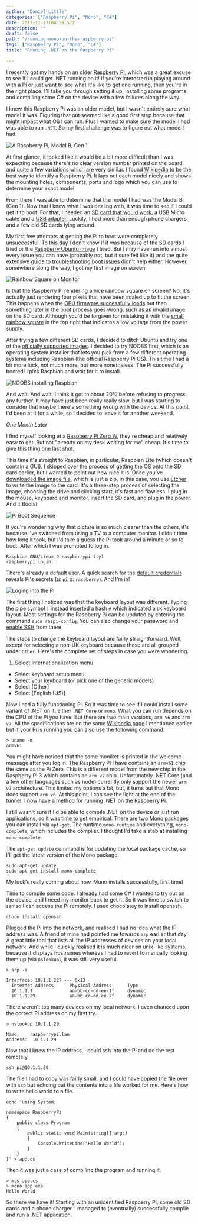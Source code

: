 ```yaml
---
author: "Daniel Little"
categories: ["Raspberry Pi", "Mono", "C#"]
date: 2017-11-27T04:59:57Z
description: ""
draft: false
path: "/running-mono-on-the-raspberry-pi"
tags: ["Raspberry Pi", "Mono", "C#"]
title: "Running .NET on the Raspberry Pi"

---
```


I recently got my hands on an older [Raspberry Pi](https://www.raspberrypi.org), which was a great excuse to see if I could get .NET running on it! If you're interested in playing around with a Pi or just want to see what it's like to get one running, then you're in the right place. I'll take you through setting it up, installing some programs and compiling some C# on the device with a few failures along the way.

I knew this Raspberry Pi was an older model, but I wasn't entirely sure what model it was. Figuring that out seemed like a good first step because that might impact what OS I can run. Plus I wanted to make sure the model I had was able to run `.NET`. So my first challenge was to figure out what model I had.

![A Raspberry Pi, Model B, Gen 1](/../../images/running-mono-on-the-raspberry-pi/PiModelB1Cleaned-1.jpg)

At first glance, it looked like it would be a bit more difficult than I was expecting because there's no clear version number printed on the board and quite a few variations which are very similar. I found [Wikipedia](https://en.wikipedia.org/wiki/Raspberry_Pi) to be the best way to identify a Raspberry Pi. It lays out each model nicely and shows the mounting holes, components, ports and logo which you can use to determine your exact model.

From there I was able to determine that the model I had was the Model B (Gen 1). Now that I knew what I was dealing with, it was time to see if I could get it to boot. For that, I needed an [SD card that would work](https://elinux.org/RPi_SD_cards), a USB Micro cable and a [USB adapter](https://www.raspberrypi.org/blog/power-supply-confirmed-as-5v-micro-usb/). Luckily, I had more than enough phone chargers and a few old SD cards lying around.

My first few attempts at getting the Pi to boot were completely unsuccessful. To this day I don't know if it was because of the SD cards I tried or the [Raspberry Ubuntu image](https://developer.ubuntu.com/core/get-started/raspberry-pi-2-3) I tried. But I may have run into almost every issue you can have (probably not, but it sure felt like it) and the quite extensive [guide to troubleshooting boot issues](https://www.raspberrypi.org/forums/viewtopic.php?t=58151) didn't help either. However, somewhere along the way, I got my first image on screen!

![Rainbow Square on Monitor](/../../images/running-mono-on-the-raspberry-pi/IMG_20170820_135411.jpg)

Is that the Raspberry Pi rendering a nice rainbow square on screen? No, it's actually just rendering four pixels that have been scaled up to fit the screen. This happens when the [GPU firmware successfully loads](https://raspberrypi.stackexchange.com/questions/19354/raspberry-pi-with-boots-up-with-rainbow-screen) but then something later in the boot process goes wrong, such as an invalid image on the SD card. Although you'd be forgiven for mistaking it with the [small rainbow square](https://www.raspberrypi.org/forums/viewtopic.php?f=91&t=95430) in the top right that indicates a low voltage from the power supply.

After trying a few different SD cards, I decided to ditch Ubuntu and try one of the [officially supported images](https://www.raspberrypi.org/downloads/). I decided to try NOOBS first, which is an operating system installer that lets you pick from a few different operating systems including Raspbian (the official Raspberry Pi OS). This time I had a bit more luck, not much more, but more nonetheless. The Pi successfully booted! I pick Raspbian and wait for it to install.

![NOOBS installing Raspbian](/../../images/running-mono-on-the-raspberry-pi/IMG_20170820_143942.jpg)

And wait. And wait. I think it got to about 20% before refusing to progress any further. It may have just been really really slow, but I was starting to consider that maybe there's something wrong with the device. At this point, I'd been at it for a while, so I decided to leave it for another weekend.

*One Month Later*

I find myself looking at a [Raspberry Pi Zero W](https://raspberry.piaustralia.com.au/), they're cheap and relatively easy to get. But not "already on my desk waiting for me" cheap. It's time to give this thing one last shot.

This time it's straight to Raspbian, in particular, Raspbian Lite (which doesn't contain a GUI). I skipped over the process of getting the OS onto the SD card earlier, but I wanted to point out how nice it is. Once you've [downloaded the image file](https://www.raspberrypi.org/downloads/raspbian/), which is just a zip, in this case, you use [Etcher](https://etcher.io/) to write the image to the card. It's a three-step process of selecting the image, choosing the drive and clicking start, it's fast and flawless. I plug in the mouse, keyboard and monitor, insert the SD card, and plug in the power. And it Boots!

![Pi Boot Sequence](/../../images/running-mono-on-the-raspberry-pi/PiBootSequence.png)

If you're wondering why that picture is so much clearer than the others, it's because I've switched from using a TV to a computer monitor. I didn't time how long it took, but I'd take a guess the Pi took around a minute or so to boot. After which I was prompted to log in.

```
Raspbian GNU/Linux 9 raspberrypi tty1
raspberrypi login:
```

There's already a default user. A quick search for the [default credentials](https://www.raspberrypi.org/documentation/linux/usage/users.md) reveals Pi's secrets (u: `pi` p: `raspberry`). And I'm in!

![Loging into the Pi](/../../images/running-mono-on-the-raspberry-pi/PiFirstBoot--2-.png)

The first thing I noticed was that the keyboard layout was different. Typing the pipe symbol `|` instead inserted a hash `#` which indicated a `UK` keyboard layout. Most settings for the Raspberry Pi can be updated by entering the command `sudo raspi-config`. You can also change your password and [enable SSH](https://www.raspberrypi.org/documentation/remote-access/ssh/) from there.

The steps to change the keyboard layout are fairly straightforward. Well, except for selecting a non-UK keyboard because those are all grouped under `Other`. Here's the complete set of steps in case you were wondering.

1. Select Internationalization menu
- Select keyboard setup menu.
- Select your keyboard (or pick one of the generic models)
- Select [Other]
- Select [English (US)]

Now I had a fully functioning Pi. So it was time to see if I could install some variant of .NET on it, either `.NET Core` or `mono`. What you can run depends on the CPU of the Pi you have. But there are two main versions, `arm v6` and `arm v7`. All the specifications are on the same [Wikipedia page](https://en.wikipedia.org/wiki/Raspberry_Pi) I mentioned earlier but if your Pi is running you can also use the following command.

```
> uname -m
armv61
```

You might have noticed that the same moniker is printed in the welcome message after you log in. The Raspberry Pi I have contains an `armv61` chip the same as the Pi Zero. This is a different model from the new chip in the Raspberry Pi 3 which contains an `arm v7` chip. Unfortunately .NET Core (and a few other languages such as node) currently only support the newer `arm v7` architecture. This limited my options a bit, but, it turns out that Mono does support `arm v6`. At this point, I can see the light at the end of the tunnel. I now have a method for running .NET on the Raspberry Pi.

I still wasn't sure if I'd be able to compile .NET on the device or just run applications, so it was time to get empirical. There are two Mono packages you can install via `apt-get`. The runtime `mono-runtime` and everything, `mono-complete`, which includes the compiler. I thought I'd take a stab at installing `mono-complete`.

The `apt-get update` command is for updating the local package cache, so I'll get the latest version of the Mono package.

```
sudo apt-get update
sudo apt-get install mono-complete
```

My luck's really coming about now. Mono installs successfully, first time!

Time to compile some code. I already had some C# I wanted to try out on the device, and I need my monitor back to get it. So it was time to switch to `ssh` so I can access the Pi remotely. I used chocolatey to install openssh.

```
choco install openssh
```

Plugged the Pi into the network, and realised I had no idea what the IP address was. A friend of mine had pointed me towards `arp` earlier that day. A great little tool that lists all the IP addresses of devices on your local network. And while I quickly realised it is much nicer on unix-like systems, because it displays hostnames whereas I had to revert to manually looking them up (via `nslookup`), it was still very useful.

```
> arp -a

Interface: 10.1.1.227 --- 0x13
  Internet Address      Physical Address      Type
  10.1.1.1              aa-bb-cc-dd-ee-1f     dynamic
  10.1.1.29             aa-bb-cc-dd-ee-2f     dynamic

```

There weren't too many devices on my local network. I even chanced upon the correct Pi address on my first try.

```
> nslookup 10.1.1.29

Name:    raspberrypi.lan
Address:  10.1.1.29
```

Now that I knew the IP address, I could ssh into the Pi and do the rest remotely.

```
ssh pi@10.1.1.29
```

The file I had to copy was fairly small, and I could have copied the file over with `scp` but echoing out the contents into a file worked for me. Here's how to write hello world to a file.

```
echo 'using System;

namespace RaspberryPi
{
    public class Program
    {
        public static void Main(string[] args)
        {
            Console.WriteLine("Hello World");
        }
    }
}' > app.cs
```

Then it was just a case of compiling the program and running it.

```
> mcs app.cs
> mono app.exe
Hello World
```

So there we have it! Starting with an unidentified Raspberry Pi, some old SD cards and a phone charger. I managed to (eventually) successfully compile and run a .NET application.